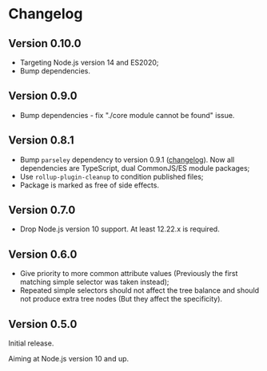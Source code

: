 # Changelog

## Version 0.10.0

* Targeting Node.js version 14 and ES2020;
* Bump dependencies.

## Version 0.9.0

* Bump dependencies - fix "./core module cannot be found" issue.

## Version 0.8.1

* Bump `parseley` dependency to version 0.9.1 ([changelog](https://github.com/mxxii/parseley/blob/main/CHANGELOG.md)). Now all dependencies are TypeScript, dual CommonJS/ES module packages;
* Use `rollup-plugin-cleanup` to condition published files;
* Package is marked as free of side effects.

## Version 0.7.0

* Drop Node.js version 10 support. At least 12.22.x is required.

## Version 0.6.0

* Give priority to more common attribute values (Previously the first matching simple selector was taken instead);
* Repeated simple selectors should not affect the tree balance and should not produce extra tree nodes (But they affect the specificity).

## Version 0.5.0

Initial release.

Aiming at Node.js version 10 and up.
